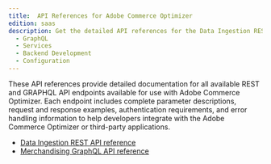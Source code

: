 ```yaml
---
title:  API References for Adobe Commerce Optimizer
edition: saas
description: Get the detailed API references for the Data Ingestion REST API and the Merchandising GraphQL API for use with Adobe Commerce Optimizer
  - GraphQL
  - Services
  - Backend Development
  - Configuration
---
```



These API references provide detailed documentation for all available REST and GRAPHQL API endpoints available for use with Adobe Commerce Optimizer. Each endpoint includes complete parameter descriptions, request and response examples, authentication requirements, and error handling information to help developers integrate with the Adobe Commerce Optimizer or third-party applications.

* [Data Ingestion REST API reference](/src/pages/optimizer/reference/rest/data-ingestion-api.md)
* [Merchandising GraphQL API reference](/src/pages/optimizzer/reference/graphql/merchandising-api.md)
